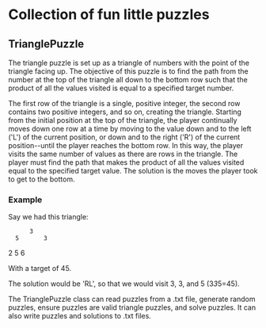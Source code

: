 # Collection of fun little puzzles

## TrianglePuzzle
The triangle puzzle is set up as a triangle of numbers with the point of the triangle facing up. The objective of this puzzle is to find the path from the number at the top of the triangle all down to the bottom row such that the product of all the values visited is equal to a specified target number.

The first row of the triangle is a single, positive integer, the second row contains two positive integers, and so on, creating the triangle. Starting from the initial position at the top of the triangle, the player continually moves down one row at a time by moving to the value down and to the left ('L') of the current position, or down and to the right ('R') of the current position--until the player reaches the bottom row. In this way, the player visits the same number of values as there are rows in the triangle. The player must find the path that makes the product of all the values visited equal to the specified target value. The solution is the moves the player took to get to the bottom.

### Example
Say we had this triangle:

          3
      5       3
  2       5       6

With a target of 45.

The solution would be 'RL', so that we would visit 3, 3, and 5 (3*3*5=45).

The TrianglePuzzle class can read puzzles from a .txt file, generate random puzzles, ensure puzzles are valid triangle puzzles, and solve puzzles. It can also write puzzles and solutions to .txt files.
